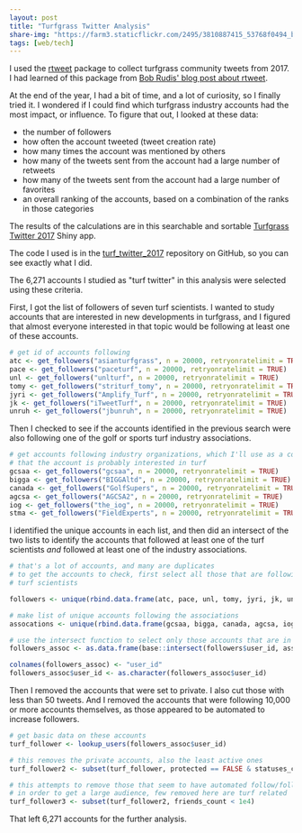 ```yaml
---
layout: post
title: "Turfgrass Twitter Analysis"
share-img: "https://farm3.staticflickr.com/2495/3810887415_53768f0494_b_d.jpg"
tags: [web/tech]
---
```


I used the [rtweet](https://cran.r-project.org/web/packages/rtweet/index.html) package to collect turfgrass community tweets from 2017. I had learned of this package from [Bob Rudis' blog post about rtweet](https://rud.is/b/2017/10/22/a-call-to-tweets-blog-posts/).

At the end of the year, I had a bit of time, and a lot of curiosity, so I finally tried it. I wondered if I could find which turfgrass industry accounts had the most impact, or influence. To figure that out, I looked at these data:

* the number of followers
* how often the account tweeted (tweet creation rate)
* how many times the account was mentioned by others
* how many of the tweets sent from the account had a large number of retweets
* how many of the tweets sent from the account had a large number of favorites
* an overall ranking of the accounts, based on a combination of the ranks in those categories

The results of the calculations are in this searchable and sortable [Turfgrass Twitter 2017](https://asianturfgrass.shinyapps.io/turf_twitter/) Shiny app.

The code I used is in the [turf_twitter_2017](http://www.asianturfgrass.com/turf_twitter_2017/) repository on GitHub, so you can see exactly what I did.

The 6,271 accounts I studied as "turf twitter" in this analysis were selected using these criteria.

First, I got the list of followers of seven turf scientists. I wanted to study accounts that are interested in new developments in turfgrass, and I figured that almost everyone interested in that topic would be following at least one of these accounts.

```r
# get id of accounts following 
atc <- get_followers("asianturfgrass", n = 20000, retryonratelimit = TRUE)
pace <- get_followers("paceturf", n = 20000, retryonratelimit = TRUE)
unl <- get_followers("unlturf", n = 20000, retryonratelimit = TRUE)
tomy <- get_followers("striturf_tomy", n = 20000, retryonratelimit = TRUE)
jyri <- get_followers("Amplify_Turf", n = 20000, retryonratelimit = TRUE)
jk <- get_followers("iTweetTurf", n = 20000, retryonratelimit = TRUE)
unruh <- get_followers("jbunruh", n = 20000, retryonratelimit = TRUE)
```

Then I checked to see if the accounts identified in the previous search were also following one of the golf or sports turf industry associations. 

```r
# get accounts following industry organizations, which I'll use as a confirmation
# that the account is probably interested in turf
gcsaa <- get_followers("gcsaa", n = 20000, retryonratelimit = TRUE)
bigga <- get_followers("BIGGAltd", n = 20000, retryonratelimit = TRUE)
canada <- get_followers("GolfSupers", n = 20000, retryonratelimit = TRUE)
agcsa <- get_followers("AGCSA2", n = 20000, retryonratelimit = TRUE)
iog <- get_followers("the_iog", n = 20000, retryonratelimit = TRUE)
stma <- get_followers("FieldExperts", n = 20000, retryonratelimit = TRUE)
```
I identified the unique accounts in each list, and then did an intersect of the two lists to identify the accounts that followed at least one of the turf scientists *and* followed at least one of the industry associations.

```r
# that's a lot of accounts, and many are duplicates
# to get the accounts to check, first select all those that are following one of the
# turf scientists

followers <- unique(rbind.data.frame(atc, pace, unl, tomy, jyri, jk, unruh))

# make list of unique accounts following the associations
assocations <- unique(rbind.data.frame(gcsaa, bigga, canada, agcsa, iog, stma))

# use the intersect function to select only those accounts that are in both follow lists
followers_assoc <- as.data.frame(base::intersect(followers$user_id, assocations$user_id))

colnames(followers_assoc) <- "user_id"
followers_assoc$user_id <- as.character(followers_assoc$user_id)
```

Then I removed the accounts that were set to private. I also cut those with less than 50 tweets. And I removed the accounts that were following 10,000 or more accounts themselves, as those appeared to be automated to increase followers.

```r
# get basic data on these accounts
turf_follower <- lookup_users(followers_assoc$user_id)

# this removes the private accounts, also the least active ones
turf_follower2 <- subset(turf_follower, protected == FALSE & statuses_count >= 50)

# this attempts to remove those that seem to have automated follow/follower system
# in order to get a large audience, few removed here are turf related
turf_follower3 <- subset(turf_follower2, friends_count < 1e4)
```

That left 6,271 accounts for the further analysis.
